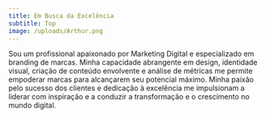 ```yaml
---
title: Em Busca da Excelência
subtitle: Top
image: /uploads/Arthur.png
---
```

Sou um profissional apaixonado por Marketing Digital e especializado em branding de marcas. Minha capacidade abrangente em design, identidade visual, criação de conteúdo envolvente e análise de métricas me permite empoderar marcas para alcançarem seu potencial máximo. Minha paixão pelo sucesso dos clientes e dedicação à excelência me impulsionam a liderar com inspiração e a conduzir a transformação e o crescimento no mundo digital.

